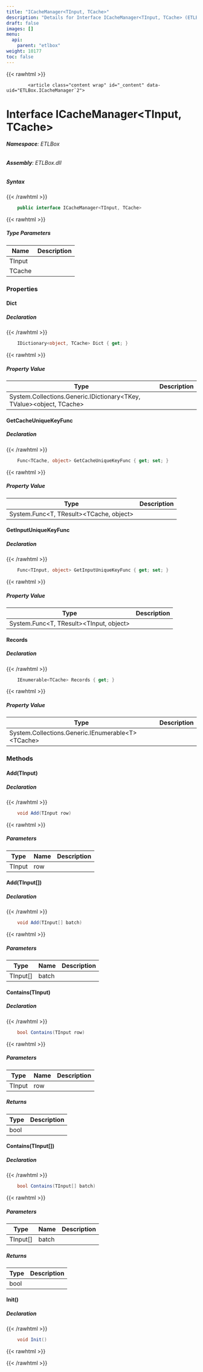 ```yaml
---
title: "ICacheManager<TInput, TCache>"
description: "Details for Interface ICacheManager<TInput, TCache> (ETLBox)"
draft: false
images: []
menu:
  api:
    parent: "etlbox"
weight: 10177
toc: false
---
```


{{< rawhtml >}}

            <article class="content wrap" id="_content" data-uid="ETLBox.ICacheManager`2">
  <h1 id="ETLBox_ICacheManager_2" data-uid="ETLBox.ICacheManager`2" class="text-break">Interface ICacheManager&lt;TInput, TCache&gt;
</h1>
  <div class="markdown level0 summary"></div>
  <div class="markdown level0 conceptual"></div>
<h6><strong>Namespace</strong>: ETLBox</h6>
  <h6><strong>Assembly</strong>: ETLBox.dll</h6>
  <h5 id="ETLBox_ICacheManager_2_syntax">Syntax</h5>
{{< /rawhtml >}}

```C#
    public interface ICacheManager<TInput, TCache>
```

{{< rawhtml >}}
  <h5 class="typeParameters">Type Parameters</h5>
  <table class="table table-bordered table-striped table-condensed">
    <thead>
      <tr>
        <th>Name</th>
        <th>Description</th>
      </tr>
    </thead>
    <tbody>
      <tr>
        <td><span class="parametername">TInput</span></td>
        <td></td>
      </tr>
      <tr>
        <td><span class="parametername">TCache</span></td>
        <td></td>
      </tr>
    </tbody>
  </table>
  <h3 id="properties">Properties
</h3>
  <a id="ETLBox_ICacheManager_2_Dict_" data-uid="ETLBox.ICacheManager`2.Dict*"></a>
  <h4 id="ETLBox_ICacheManager_2_Dict" data-uid="ETLBox.ICacheManager`2.Dict">Dict</h4>
  <div class="markdown level1 summary"></div>
  <div class="markdown level1 conceptual"></div>
  <h5 class="declaration">Declaration</h5>
{{< /rawhtml >}}

```C#
    IDictionary<object, TCache> Dict { get; }
```

{{< rawhtml >}}
  <h5 class="propertyValue">Property Value</h5>
  <table class="table table-bordered table-striped table-condensed">
    <thead>
      <tr>
        <th>Type</th>
        <th>Description</th>
      </tr>
    </thead>
    <tbody>
      <tr>
        <td><span class="xref">System.Collections.Generic.IDictionary&lt;TKey, TValue&gt;</span>&lt;<span class="xref">object</span>, TCache&gt;</td>
        <td></td>
      </tr>
    </tbody>
  </table>
  <a id="ETLBox_ICacheManager_2_GetCacheUniqueKeyFunc_" data-uid="ETLBox.ICacheManager`2.GetCacheUniqueKeyFunc*"></a>
  <h4 id="ETLBox_ICacheManager_2_GetCacheUniqueKeyFunc" data-uid="ETLBox.ICacheManager`2.GetCacheUniqueKeyFunc">GetCacheUniqueKeyFunc</h4>
  <div class="markdown level1 summary"></div>
  <div class="markdown level1 conceptual"></div>
  <h5 class="declaration">Declaration</h5>
{{< /rawhtml >}}

```C#
    Func<TCache, object> GetCacheUniqueKeyFunc { get; set; }
```

{{< rawhtml >}}
  <h5 class="propertyValue">Property Value</h5>
  <table class="table table-bordered table-striped table-condensed">
    <thead>
      <tr>
        <th>Type</th>
        <th>Description</th>
      </tr>
    </thead>
    <tbody>
      <tr>
        <td><span class="xref">System.Func&lt;T, TResult&gt;</span>&lt;TCache, <span class="xref">object</span>&gt;</td>
        <td></td>
      </tr>
    </tbody>
  </table>
  <a id="ETLBox_ICacheManager_2_GetInputUniqueKeyFunc_" data-uid="ETLBox.ICacheManager`2.GetInputUniqueKeyFunc*"></a>
  <h4 id="ETLBox_ICacheManager_2_GetInputUniqueKeyFunc" data-uid="ETLBox.ICacheManager`2.GetInputUniqueKeyFunc">GetInputUniqueKeyFunc</h4>
  <div class="markdown level1 summary"></div>
  <div class="markdown level1 conceptual"></div>
  <h5 class="declaration">Declaration</h5>
{{< /rawhtml >}}

```C#
    Func<TInput, object> GetInputUniqueKeyFunc { get; set; }
```

{{< rawhtml >}}
  <h5 class="propertyValue">Property Value</h5>
  <table class="table table-bordered table-striped table-condensed">
    <thead>
      <tr>
        <th>Type</th>
        <th>Description</th>
      </tr>
    </thead>
    <tbody>
      <tr>
        <td><span class="xref">System.Func&lt;T, TResult&gt;</span>&lt;TInput, <span class="xref">object</span>&gt;</td>
        <td></td>
      </tr>
    </tbody>
  </table>
  <a id="ETLBox_ICacheManager_2_Records_" data-uid="ETLBox.ICacheManager`2.Records*"></a>
  <h4 id="ETLBox_ICacheManager_2_Records" data-uid="ETLBox.ICacheManager`2.Records">Records</h4>
  <div class="markdown level1 summary"></div>
  <div class="markdown level1 conceptual"></div>
  <h5 class="declaration">Declaration</h5>
{{< /rawhtml >}}

```C#
    IEnumerable<TCache> Records { get; }
```

{{< rawhtml >}}
  <h5 class="propertyValue">Property Value</h5>
  <table class="table table-bordered table-striped table-condensed">
    <thead>
      <tr>
        <th>Type</th>
        <th>Description</th>
      </tr>
    </thead>
    <tbody>
      <tr>
        <td><span class="xref">System.Collections.Generic.IEnumerable&lt;T&gt;</span>&lt;TCache&gt;</td>
        <td></td>
      </tr>
    </tbody>
  </table>
  <h3 id="methods">Methods
</h3>
  <a id="ETLBox_ICacheManager_2_Add_" data-uid="ETLBox.ICacheManager`2.Add*"></a>
  <h4 id="ETLBox_ICacheManager_2_Add__0_" data-uid="ETLBox.ICacheManager`2.Add(`0)">Add(TInput)</h4>
  <div class="markdown level1 summary"></div>
  <div class="markdown level1 conceptual"></div>
  <h5 class="declaration">Declaration</h5>
{{< /rawhtml >}}

```C#
    void Add(TInput row)
```

{{< rawhtml >}}
  <h5 class="parameters">Parameters</h5>
  <table class="table table-bordered table-striped table-condensed">
    <thead>
      <tr>
        <th>Type</th>
        <th>Name</th>
        <th>Description</th>
      </tr>
    </thead>
    <tbody>
      <tr>
        <td><span class="xref">TInput</span></td>
        <td><span class="parametername">row</span></td>
        <td></td>
      </tr>
    </tbody>
  </table>
  <a id="ETLBox_ICacheManager_2_Add_" data-uid="ETLBox.ICacheManager`2.Add*"></a>
  <h4 id="ETLBox_ICacheManager_2_Add__0___" data-uid="ETLBox.ICacheManager`2.Add(`0[])">Add(TInput[])</h4>
  <div class="markdown level1 summary"></div>
  <div class="markdown level1 conceptual"></div>
  <h5 class="declaration">Declaration</h5>
{{< /rawhtml >}}

```C#
    void Add(TInput[] batch)
```

{{< rawhtml >}}
  <h5 class="parameters">Parameters</h5>
  <table class="table table-bordered table-striped table-condensed">
    <thead>
      <tr>
        <th>Type</th>
        <th>Name</th>
        <th>Description</th>
      </tr>
    </thead>
    <tbody>
      <tr>
        <td>TInput[]</td>
        <td><span class="parametername">batch</span></td>
        <td></td>
      </tr>
    </tbody>
  </table>
  <a id="ETLBox_ICacheManager_2_Contains_" data-uid="ETLBox.ICacheManager`2.Contains*"></a>
  <h4 id="ETLBox_ICacheManager_2_Contains__0_" data-uid="ETLBox.ICacheManager`2.Contains(`0)">Contains(TInput)</h4>
  <div class="markdown level1 summary"></div>
  <div class="markdown level1 conceptual"></div>
  <h5 class="declaration">Declaration</h5>
{{< /rawhtml >}}

```C#
    bool Contains(TInput row)
```

{{< rawhtml >}}
  <h5 class="parameters">Parameters</h5>
  <table class="table table-bordered table-striped table-condensed">
    <thead>
      <tr>
        <th>Type</th>
        <th>Name</th>
        <th>Description</th>
      </tr>
    </thead>
    <tbody>
      <tr>
        <td><span class="xref">TInput</span></td>
        <td><span class="parametername">row</span></td>
        <td></td>
      </tr>
    </tbody>
  </table>
  <h5 class="returns">Returns</h5>
  <table class="table table-bordered table-striped table-condensed">
    <thead>
      <tr>
        <th>Type</th>
        <th>Description</th>
      </tr>
    </thead>
    <tbody>
      <tr>
        <td><span class="xref">bool</span></td>
        <td></td>
      </tr>
    </tbody>
  </table>
  <a id="ETLBox_ICacheManager_2_Contains_" data-uid="ETLBox.ICacheManager`2.Contains*"></a>
  <h4 id="ETLBox_ICacheManager_2_Contains__0___" data-uid="ETLBox.ICacheManager`2.Contains(`0[])">Contains(TInput[])</h4>
  <div class="markdown level1 summary"></div>
  <div class="markdown level1 conceptual"></div>
  <h5 class="declaration">Declaration</h5>
{{< /rawhtml >}}

```C#
    bool Contains(TInput[] batch)
```

{{< rawhtml >}}
  <h5 class="parameters">Parameters</h5>
  <table class="table table-bordered table-striped table-condensed">
    <thead>
      <tr>
        <th>Type</th>
        <th>Name</th>
        <th>Description</th>
      </tr>
    </thead>
    <tbody>
      <tr>
        <td>TInput[]</td>
        <td><span class="parametername">batch</span></td>
        <td></td>
      </tr>
    </tbody>
  </table>
  <h5 class="returns">Returns</h5>
  <table class="table table-bordered table-striped table-condensed">
    <thead>
      <tr>
        <th>Type</th>
        <th>Description</th>
      </tr>
    </thead>
    <tbody>
      <tr>
        <td><span class="xref">bool</span></td>
        <td></td>
      </tr>
    </tbody>
  </table>
  <a id="ETLBox_ICacheManager_2_Init_" data-uid="ETLBox.ICacheManager`2.Init*"></a>
  <h4 id="ETLBox_ICacheManager_2_Init" data-uid="ETLBox.ICacheManager`2.Init">Init()</h4>
  <div class="markdown level1 summary"></div>
  <div class="markdown level1 conceptual"></div>
  <h5 class="declaration">Declaration</h5>
{{< /rawhtml >}}

```C#
    void Init()
```

{{< rawhtml >}}

{{< /rawhtml >}}

